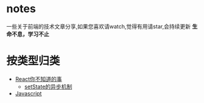 # notes
一些关于前端的技术文章分享,如果您喜欢请watch,觉得有用请star,会持续更新
**生命不息，学习不止**

# 按类型归类

* [React你不知道的事](#react)
  * [setState的异步机制](https://github.com/front-end-note/notes/issues/1)
* [Javascript](#javascript)
